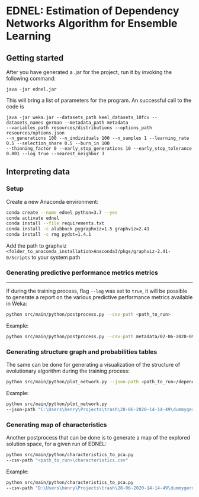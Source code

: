 # EDNEL: Estimation of Dependency Networks Algorithm for Ensemble Learning

## Getting started

After you have generated a .jar for the project, run it by invoking the following command:

```
java -jar ednel.jar
```

This will bring a list of parameters for the program. An successful call to the code is

```
java -jar weka.jar --datasets_path keel_datasets_10fcv --datasets_names german --metadata_path metadata 
--variables_path resources/distributions --options_path resources/options.json 
--n_generations 100 --n_individuals 100 --n_samples 1 --learning_rate 0.5 --selection_share 0.5 --burn_in 100 
--thinning_factor 0 --early_stop_generations 10 --early_stop_tolerance 0.001 --log true --nearest_neighbor 3
```

## Interpreting data

### Setup

Create a new Anaconda environment:


```bash
conda create --name ednel python=3.7 --yes
conda activate ednel
conda install --file requirements.txt
conda install -c alubbock pygraphviz=1.5 graphviz=2.41
conda install -c rmg pydot=1.4.1
```
 
Add the path to graphviz ```<folder_to_anaconda_installation>Anaconda3/pkgs/graphviz-2.41-0/Scripts``` to your system 
path

### Generating predictive performance metrics metrics

---

If during the training process, flag `--log` was set to `true`, it will be possible to generate a report on the various
 predictive performance metrics available in Weka:

```bash
python src/main/python/postprocess.py --csv-path <path_to_run>
```

Example:

```bash
python src/main/python/postprocess.py --csv-path metadata/02-06-2020-09-00-18
```

### Generating structure graph and probabilities tables

The same can be done for generating a visualization of the structure of evolutionary algorithm during the training
process:

```bash
python src/main/python/plot_network.py --json-path <path_to_run>/dependency_network_structure.json
```

Example:

```bash
python src/main/python/plot_network.py 
--json-path "C:\Users\henry\Projects\trash\28-06-2020-14-14-49\dummygerman\sample_01_fold_01\dependency_network_structure.json"
```

### Generating map of characteristics

Another postprocess that can be done is to generate a map of the explored solution space, for a given run of EDNEL:

```bash
python src/main/python/characteristics_to_pca.py 
--csv-path "<path_to_run>\characteristics.csv"
```

Example:

```bash
python src/main/python/characteristics_to_pca.py 
--csv-path "D:\Users\henry\Projects\trash\28-06-2020-14-14-49\dummygerman\sample_01_fold_01\characteristics.csv"
```
